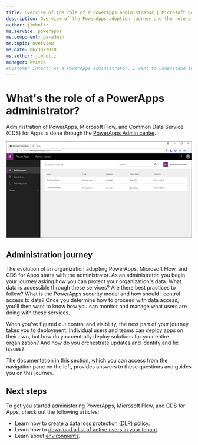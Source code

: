 ```yaml
---
title: Overview of the role of a PowerApps administrator | Microsoft Docs
description: Overview of the PowerApps adoption journey and the role of a PowerApps administrator
author: jimholtz
ms.service: powerapps
ms.component: pa-admin
ms.topic: overview
ms.date: 06/30/2018
ms.author: jimholtz
manager: kvivek
#Customer intent: As a PowerApps administrator, I want to understand the PowerApps adoption journey so I can plan how to effectively protect my organization's data, manage users and data, monitor usage, deploy solutions, orchestrate updates, and identify and fix issues.
---
```


# What's the role of a PowerApps administrator?
Administration of PowerApps, Microsoft Flow, and Common Data Service (CDS) for Apps is done through the [PowerApps Admin center](https://admin.powerapps.com).

![Screenshot of the PowerApps Admin center.](./media/index/admin-center.png)

## Administration journey
The evolution of an organization adopting PowerApps, Microsoft Flow, and CDS for Apps starts with the administrator. As an administrator, you begin your journey asking how you can protect your organization's data. What data is accessible through these services? Are there best practices to follow? What is the PowerApps security model and how should I control access to data? Once you determine how to proceed with data access, you'll then want to know how you can monitor and manage what users are doing with these services.

When you've figured out control and visibility, the next part of your journey takes you to deployment. Individual users and teams can deploy apps on their own, but how do you centrally deploy solutions for your entire organization? And how do you orchestrate updates and identify and fix issues?

The documentation in this section, which you can access from the navigation pane on the left, provides answers to these questions and guides you on this journey.

## Next steps
To get you started administering PowerApps, Microsoft Flow, and CDS for Apps, check out the following articles:
* Learn how to [create a data loss protection (DLP) policy](create-dlp-policy.md).
* Learn how to [download a list of active users in your tenant](admin-view-user-licenses.md).
* Learn about [environments](environments-overview.md).
